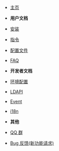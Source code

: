 - [主页](./README.md)
- **用户文档**
- [安装](md/Install.md)
- [指令](md/CommandList.md)
- [配置文件](md/Config.md)
- [FAQ](md/FAQ.md)

- **开发者文档**
- [环境配置](dev/RequireSDK.md)
- [LDAPI](dev/LDAPI.md)
- [Event](dev/Event.md)
- [i18n](dev/I18n.md)

- **其他**
- [QQ 群](https://qm.qq.com/q/v2faa5B2xk)
- [Bug 反馈(新功能请求)](https://github.com/engsr6982/pland/issues)
